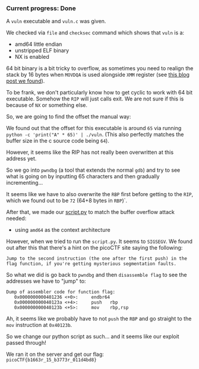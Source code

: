### Current progress: Done

A `vuln` executable and `vuln.c` was given.

We checked via `file` and `checksec` command which shows that `vuln` is a:
- amd64 little endian
- unstripped ELF binary
- NX is enabled

64 bit binary is a bit tricky to overflow, as sometimes you need to realign the stack by 
16 bytes when `MOVDQA` is used alongside `XMM` register (see [this blog post we found](https://mudongliang.github.io/x86/html/file_module_x86_id_183.html)).

To be frank, we don't particularly know how to get cyclic to work with 64 bit executable. 
Somehow the `RIP` will just calls exit. We are not sure if this is because of `NX` or something else. 

So, we are going to find the offset the manual way:

We found out that the offset for this executable is around `65`
via running `python -c 'print("A" * 65)' | ./vuln`.
(This also perfectly matches the buffer size in the c source code being `64`).

However, it seems like the RIP has not really been overwritten at this address yet. 

So we go into `pwndbg` (a tool that extends the normal `gdb`) and try to see what is going on by inputting 65 characters and then gradually incrementing...

It seems like we have to also overwrite the `RBP` first before getting to the `RIP`, 
which we found out to be `72` (64+8 bytes in `RBP`)`.

After that, we made our [script.py](script.py) to match the buffer overflow attack needed:
- using `amd64` as the context architecture

However, when we tried to run the `script.py`. It seems to `SIGSEGV`.
We found out after this that there's a hint on the picoCTF site saying the following:

```
Jump to the second instruction (the one after the first push) in the flag function, if you're getting mysterious segmentation faults.
```

So what we did is go back to `pwndbg` and then `disassemble flag` to see the addresses we have to "jump" to:

```
Dump of assembler code for function flag:
   0x0000000000401236 <+0>:     endbr64 
   0x000000000040123a <+4>:     push   rbp
   0x000000000040123b <+5>:     mov    rbp,rsp
```

Ah, it seems like we probably have to not `push` the `RBP` and go straight to the `mov` instruction at `0x40123b`. 

So we change our python script as such... and it seems like our exploit passed through!

We ran it on the server and get our flag: `picoCTF{b1663r_15_b3773r_011d4bd8}`